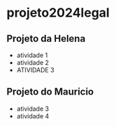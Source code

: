 # projeto2024legal

## Projeto da Helena
- atividade 1
- atividade 2
- ATIVIDADE 3

## Projeto do Mauricio
- atividade 3
- atividade 4 
